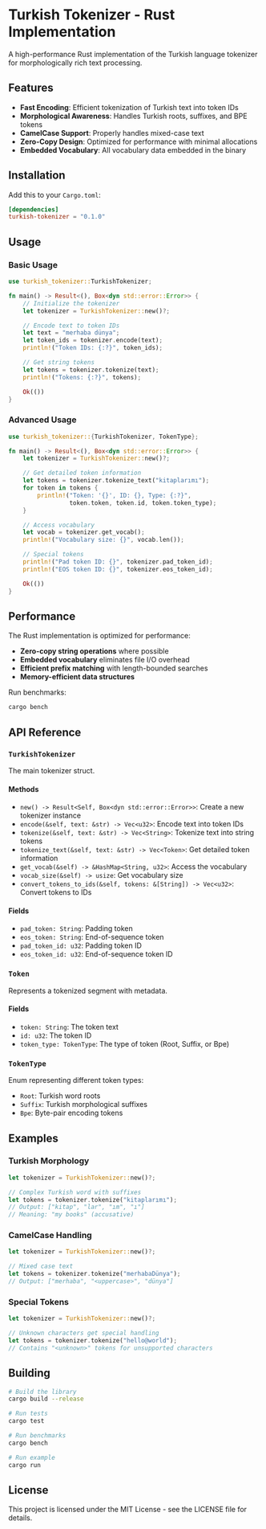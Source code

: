 # Turkish Tokenizer - Rust Implementation

A high-performance Rust implementation of the Turkish language tokenizer for morphologically rich text processing.

## Features

- **Fast Encoding**: Efficient tokenization of Turkish text into token IDs
- **Morphological Awareness**: Handles Turkish roots, suffixes, and BPE tokens
- **CamelCase Support**: Properly handles mixed-case text
- **Zero-Copy Design**: Optimized for performance with minimal allocations
- **Embedded Vocabulary**: All vocabulary data embedded in the binary

## Installation

Add this to your `Cargo.toml`:

```toml
[dependencies]
turkish-tokenizer = "0.1.0"
```

## Usage

### Basic Usage

```rust
use turkish_tokenizer::TurkishTokenizer;

fn main() -> Result<(), Box<dyn std::error::Error>> {
    // Initialize the tokenizer
    let tokenizer = TurkishTokenizer::new()?;

    // Encode text to token IDs
    let text = "merhaba dünya";
    let token_ids = tokenizer.encode(text);
    println!("Token IDs: {:?}", token_ids);

    // Get string tokens
    let tokens = tokenizer.tokenize(text);
    println!("Tokens: {:?}", tokens);

    Ok(())
}
```

### Advanced Usage

```rust
use turkish_tokenizer::{TurkishTokenizer, TokenType};

fn main() -> Result<(), Box<dyn std::error::Error>> {
    let tokenizer = TurkishTokenizer::new()?;

    // Get detailed token information
    let tokens = tokenizer.tokenize_text("kitaplarımı");
    for token in tokens {
        println!("Token: '{}', ID: {}, Type: {:?}",
                 token.token, token.id, token.token_type);
    }

    // Access vocabulary
    let vocab = tokenizer.get_vocab();
    println!("Vocabulary size: {}", vocab.len());

    // Special tokens
    println!("Pad token ID: {}", tokenizer.pad_token_id);
    println!("EOS token ID: {}", tokenizer.eos_token_id);

    Ok(())
}
```

## Performance

The Rust implementation is optimized for performance:

- **Zero-copy string operations** where possible
- **Embedded vocabulary** eliminates file I/O overhead
- **Efficient prefix matching** with length-bounded searches
- **Memory-efficient data structures**

Run benchmarks:

```bash
cargo bench
```

## API Reference

### `TurkishTokenizer`

The main tokenizer struct.

#### Methods

- `new() -> Result<Self, Box<dyn std::error::Error>>`: Create a new tokenizer instance
- `encode(&self, text: &str) -> Vec<u32>`: Encode text into token IDs
- `tokenize(&self, text: &str) -> Vec<String>`: Tokenize text into string tokens
- `tokenize_text(&self, text: &str) -> Vec<Token>`: Get detailed token information
- `get_vocab(&self) -> &HashMap<String, u32>`: Access the vocabulary
- `vocab_size(&self) -> usize`: Get vocabulary size
- `convert_tokens_to_ids(&self, tokens: &[String]) -> Vec<u32>`: Convert tokens to IDs

#### Fields

- `pad_token: String`: Padding token
- `eos_token: String`: End-of-sequence token
- `pad_token_id: u32`: Padding token ID
- `eos_token_id: u32`: End-of-sequence token ID

### `Token`

Represents a tokenized segment with metadata.

#### Fields

- `token: String`: The token text
- `id: u32`: The token ID
- `token_type: TokenType`: The type of token (Root, Suffix, or Bpe)

### `TokenType`

Enum representing different token types:

- `Root`: Turkish word roots
- `Suffix`: Turkish morphological suffixes
- `Bpe`: Byte-pair encoding tokens

## Examples

### Turkish Morphology

```rust
let tokenizer = TurkishTokenizer::new()?;

// Complex Turkish word with suffixes
let tokens = tokenizer.tokenize("kitaplarımı");
// Output: ["kitap", "lar", "ım", "ı"]
// Meaning: "my books" (accusative)
```

### CamelCase Handling

```rust
let tokenizer = TurkishTokenizer::new()?;

// Mixed case text
let tokens = tokenizer.tokenize("merhabaDünya");
// Output: ["merhaba", "<uppercase>", "dünya"]
```

### Special Tokens

```rust
let tokenizer = TurkishTokenizer::new()?;

// Unknown characters get special handling
let tokens = tokenizer.tokenize("hello@world");
// Contains "<unknown>" tokens for unsupported characters
```

## Building

```bash
# Build the library
cargo build --release

# Run tests
cargo test

# Run benchmarks
cargo bench

# Run example
cargo run
```

## License

This project is licensed under the MIT License - see the LICENSE file for details.
